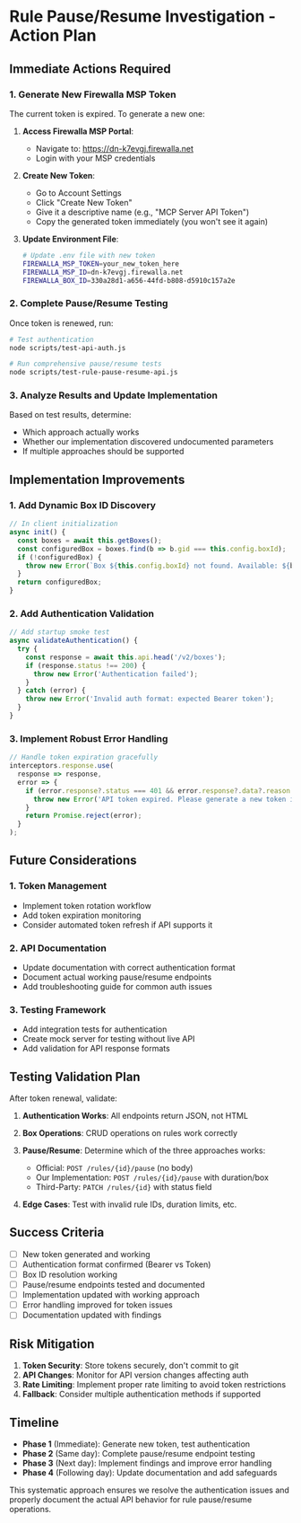 # Rule Pause/Resume Investigation - Action Plan

## Immediate Actions Required

### 1. Generate New Firewalla MSP Token
The current token is expired. To generate a new one:

1. **Access Firewalla MSP Portal**:
   - Navigate to: https://dn-k7evgj.firewalla.net
   - Login with your MSP credentials

2. **Create New Token**:
   - Go to Account Settings
   - Click "Create New Token"
   - Give it a descriptive name (e.g., "MCP Server API Token")
   - Copy the generated token immediately (you won't see it again)

3. **Update Environment File**:
   ```bash
   # Update .env file with new token
   FIREWALLA_MSP_TOKEN=your_new_token_here
   FIREWALLA_MSP_ID=dn-k7evgj.firewalla.net
   FIREWALLA_BOX_ID=330a28d1-a656-44fd-b808-d5910c157a2e
   ```

### 2. Complete Pause/Resume Testing
Once token is renewed, run:

```bash
# Test authentication
node scripts/test-api-auth.js

# Run comprehensive pause/resume tests
node scripts/test-rule-pause-resume-api.js
```

### 3. Analyze Results and Update Implementation
Based on test results, determine:
- Which approach actually works
- Whether our implementation discovered undocumented parameters
- If multiple approaches should be supported

## Implementation Improvements

### 1. Add Dynamic Box ID Discovery
```typescript
// In client initialization
async init() {
  const boxes = await this.getBoxes();
  const configuredBox = boxes.find(b => b.gid === this.config.boxId);
  if (!configuredBox) {
    throw new Error(`Box ${this.config.boxId} not found. Available: ${boxes.map(b => b.gid).join(', ')}`);
  }
  return configuredBox;
}
```

### 2. Add Authentication Validation
```typescript
// Add startup smoke test
async validateAuthentication() {
  try {
    const response = await this.api.head('/v2/boxes');
    if (response.status !== 200) {
      throw new Error('Authentication failed');
    }
  } catch (error) {
    throw new Error('Invalid auth format: expected Bearer token');
  }
}
```

### 3. Implement Robust Error Handling
```typescript
// Handle token expiration gracefully
interceptors.response.use(
  response => response,
  error => {
    if (error.response?.status === 401 && error.response?.data?.reason === 'expired') {
      throw new Error('API token expired. Please generate a new token in MSP portal.');
    }
    return Promise.reject(error);
  }
);
```

## Future Considerations

### 1. Token Management
- Implement token rotation workflow
- Add token expiration monitoring
- Consider automated token refresh if API supports it

### 2. API Documentation
- Update documentation with correct authentication format
- Document actual working pause/resume endpoints
- Add troubleshooting guide for common auth issues

### 3. Testing Framework
- Add integration tests for authentication
- Create mock server for testing without live API
- Add validation for API response formats

## Testing Validation Plan

After token renewal, validate:

1. **Authentication Works**: All endpoints return JSON, not HTML
2. **Box Operations**: CRUD operations on rules work correctly
3. **Pause/Resume**: Determine which of the three approaches works:
   - Official: `POST /rules/{id}/pause` (no body)
   - Our Implementation: `POST /rules/{id}/pause` with duration/box
   - Third-Party: `PATCH /rules/{id}` with status field

4. **Edge Cases**: Test with invalid rule IDs, duration limits, etc.

## Success Criteria

- [ ] New token generated and working
- [ ] Authentication format confirmed (Bearer vs Token)
- [ ] Box ID resolution working
- [ ] Pause/resume endpoints tested and documented
- [ ] Implementation updated with working approach
- [ ] Error handling improved for token issues
- [ ] Documentation updated with findings

## Risk Mitigation

1. **Token Security**: Store tokens securely, don't commit to git
2. **API Changes**: Monitor for API version changes affecting auth
3. **Rate Limiting**: Implement proper rate limiting to avoid token restrictions
4. **Fallback**: Consider multiple authentication methods if supported

## Timeline

- **Phase 1** (Immediate): Generate new token, test authentication
- **Phase 2** (Same day): Complete pause/resume endpoint testing
- **Phase 3** (Next day): Implement findings and improve error handling
- **Phase 4** (Following day): Update documentation and add safeguards

This systematic approach ensures we resolve the authentication issues and properly document the actual API behavior for rule pause/resume operations.